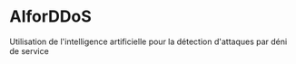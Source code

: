 # AIforDDoS
Utilisation de l'intelligence artificielle pour la détection d'attaques par déni de service
